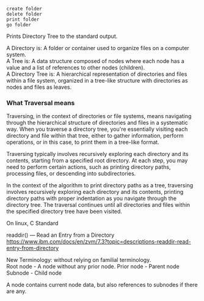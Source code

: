 `create folder`  
`delete folder`  
`print folder`  
`go folder`  

Prints Directory Tree to the standard output.

A Directory is: A folder or container used to organize files on a computer system.  
A Tree is: A data structure composed of nodes where each node has a value and a list of references to other nodes (children).  
A Directory Tree is: A hierarchical representation of directories and files within a file system, organized in a tree-like structure with directories as nodes and files as leaves.  


### What Traversal means
Traversing, in the context of directories or file systems, means navigating through the hierarchical structure of directories and files in a systematic way. When you traverse a directory tree, you're essentially visiting each directory and file within that tree, either to gather information, perform operations, or in this case, to print them in a tree-like format.

Traversing typically involves recursively exploring each directory and its contents, starting from a specified root directory. At each step, you may need to perform certain actions, such as printing directory paths, processing files, or descending into subdirectories.

In the context of the algorithm to print directory paths as a tree, traversing involves recursively exploring each directory and its contents, printing directory paths with proper indentation as you navigate through the directory tree. The traversal continues until all directories and files within the specified directory tree have been visited.





On linux, C Standard

readdir() — Read an Entry from a Directory  
https://www.ibm.com/docs/en/zvm/7.3?topic=descriptions-readdir-read-entry-from-directory

New Terminology:  without relying on familial terminology.  
Root node - A node without any prior node.
Prior node - Parent node 
Subnode - Child node  

A node contains current node data, but also references to subnodes if there are any.



